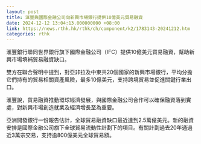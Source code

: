 ```yaml
---
layout: post
title: 滙豐與國際金融公司向新興市場銀行提供10億美元貿易融資
date: 2024-12-12 13:04:13.000000000 +08:00
link: https://news.rthk.hk/rthk/ch/component/k2/1783143-20241212.htm
categories: rthk
---
```


滙豐銀行聯同世界銀行旗下國際金融公司（IFC）提供10億美元貿易融資，幫助新興市場填補貿易融資缺口。

雙方在聯合聲明中提到，對亞非拉及中東共20個國家的新興市場銀行，平均分擔它們持有的貿易相關資產風險，最多10億美元，支持跨境貿易並促進關鍵行業出口。

滙豐說，貿易融資推動環球經濟發展，與國際金融公司合作可以確保融資落到實處，對新興市場創造就業及經濟增長至為重要。

亞洲開發銀行一份報告估計，全球貿易融資缺口最近達到2.5萬億美元。新的融資安排是國際金融公司旗下全球貿易流動性計劃下的項目。有關計劃過去20年通過近3萬宗交易，支持逾800億美元全球貿易額。
